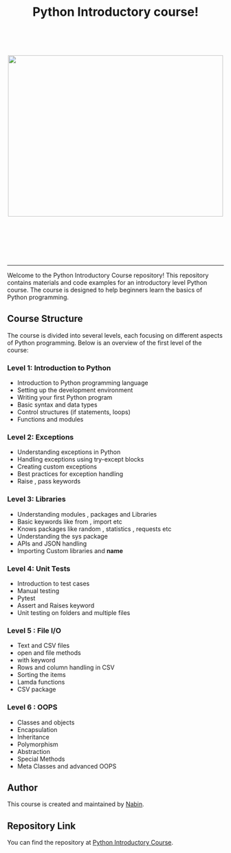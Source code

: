 
  <h1 align = "center" >Python Introductory course!</h1>
  <br><br><br>

<p align="center">
  <img src="https://images-wixmp-ed30a86b8c4ca887773594c2.wixmp.com/f/da9f8649-8d19-4c2b-b05a-d90030b5379a/dgvsjw9-cf0faf00-135d-4ddf-9aae-e804f3a03dff.gif?token=eyJ0eXAiOiJKV1QiLCJhbGciOiJIUzI1NiJ9.eyJzdWIiOiJ1cm46YXBwOjdlMGQxODg5ODIyNjQzNzNhNWYwZDQxNWVhMGQyNmUwIiwiaXNzIjoidXJuOmFwcDo3ZTBkMTg4OTgyMjY0MzczYTVmMGQ0MTVlYTBkMjZlMCIsIm9iaiI6W1t7InBhdGgiOiJcL2ZcL2RhOWY4NjQ5LThkMTktNGMyYi1iMDVhLWQ5MDAzMGI1Mzc5YVwvZGd2c2p3OS1jZjBmYWYwMC0xMzVkLTRkZGYtOWFhZS1lODA0ZjNhMDNkZmYuZ2lmIn1dXSwiYXVkIjpbInVybjpzZXJ2aWNlOmZpbGUuZG93bmxvYWQiXX0.f7QVqCLwSK2Jh_p_riqNrx4qT-WE2V9H8OTmykPyd4Y" style="width: 500px; height:375px;" />
</p>
<br><br><br><br><br>

<hr>


Welcome to the Python Introductory Course repository! This repository contains materials and code examples for an introductory level Python course. The course is designed to help beginners learn the basics of Python programming.

## Course Structure

The course is divided into several levels, each focusing on different aspects of Python programming. Below is an overview of the first level of the course:

### Level 1: Introduction to Python

- Introduction to Python programming language
- Setting up the development environment
- Writing your first Python program
- Basic syntax and data types
- Control structures (if statements, loops)
- Functions and modules

### Level 2: Exceptions

- Understanding exceptions in Python
- Handling exceptions using try-except blocks
- Creating custom exceptions
- Best practices for exception handling
- Raise , pass keywords

### Level 3: Libraries

- Understanding modules , packages and Libraries
- Basic keywords like from , import etc
- Knows packages like random , statistics , requests etc
- Understanding the sys package
- APIs and JSON handling
- Importing Custom libraries and __name__

### Level 4: Unit Tests

- Introduction to test cases
- Manual testing
- Pytest
- Assert and Raises keyword
- Unit testing on folders and multiple files

### Level 5 : File I/O

- Text and CSV files
- open and file methods
- with keyword
- Rows and column handling in CSV
- Sorting the items
- Lamda functions
- CSV package

### Level 6 : OOPS

 - Classes and objects
 - Encapsulation
 - Inheritance
 - Polymorphism
 - Abstraction
 - Special Methods
 - Meta Classes and advanced OOPS

## Author

This course is created and maintained by [Nabin](https://github.com/Nabin-09).

## Repository Link

You can find the repository at [Python Introductory Course](https://github.com/Nabin-09/Python-Introductory-Course).
